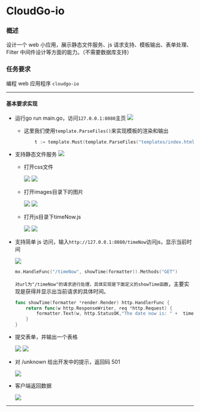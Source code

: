 
# CloudGo-io

### 概述

设计一个 web 小应用，展示静态文件服务、js 请求支持、模板输出、表单处理、Filter 中间件设计等方面的能力。（不需要数据库支持）

### 任务要求

编程 web 应用程序 `cloudgo-io`

---

#### 基本要求实现

- 运行go run main.go，访问`127.0.0.1:8080`主页
![](截图/1.png)

    - 这里我们使用`template.ParseFiles()`来实现模板的渲染和输出
        ```go
            t := template.Must(template.ParseFiles("templates/index.html"))
        ```

- 支持静态文件服务
    ![](截图/5.png)
    
    - 打开css文件

        ![](截图/6.png)
        ![](截图/7.png)

    - 打开images目录下的图片

        ![](截图/9.png)
        ![](截图/8.png)

    - 打开js目录下timeNow.js

        ![](截图/10.png)
        ![](截图/11.png)

- 支持简单 js 访问，输入`http://127.0.0.1:8080/timeNow`访问js，显示当前时间

    ![](截图/2.png)

    ```go
    mx.HandleFunc("/timeNow", showTime(formatter)).Methods("GET")
    ```
    `对url为"/timeNow"的请求进行处理，具体实现是下面定义的showTime函数`，主要实现是获得并显示出当前请求的具体时间。
    ```go
    func showTime(formatter *render.Render) http.HandlerFunc {
        return func(w http.ResponseWriter, req *http.Request) {
            formatter.Text(w, http.StatusOK,"The date now is: " +  time.Now().Format("2006/01/02 15:04:05"))
        }
    }
    ```

- 提交表单，并输出一个表格

    ![](截图/3.png)
    ![](截图/4.png)

- 对 /unknown 给出开发中的提示，返回码 501

    ![](截图/12.png)

- 客户端返回数据

    ![](截图/13.png)

---



